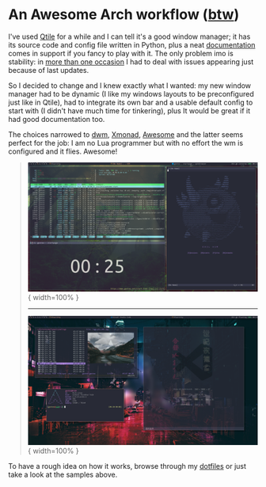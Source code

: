 # An Awesome Arch workflow ([btw](https://iusearchbtw.lol))

I've used [Qtile](http://www.qtile.org) for a while and I can tell it's a good window manager; it has its source code and config file written in Python, plus a neat [documentation](http://docs.qtile.org/en/latest) comes in support if you fancy to play with it. The only problem imo is stability: in [more than one occasion](https://github.com/qtile/qtile/issues) I had to deal with issues appearing just because of last updates.

So I decided to change and I knew exactly what I wanted: my new window manager had to be dynamic (I like my windows layouts to be preconfigured just like in Qtile), had to integrate its own bar and a usable default config to start with (I didn't have much time for tinkering), plus It would be great if it had good documentation too.

The choices narrowed to [dwm](https://dwm.suckless.org), [Xmonad](https://xmonad.org), [Awesome](https://awesomewm.org) and the latter seems perfect for the job: I am no Lua programmer but with no effort the wm is configured and it flies. Awesome!

> ![](pics/scrot_1.png){ width=100% }
>
> ---
> 
> ![](pics/scrot_2.png){ width=100% }

To have a rough idea on how it works, browse through my [dotfiles](https://github.com/matteogiorgi/.dotfiles) or just take a look at the samples above.
